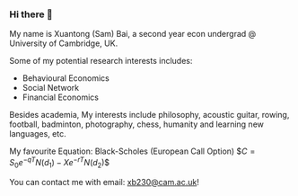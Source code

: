 ### Hi there 👋

My name is Xuantong (Sam) Bai, a second year econ undergrad @ University of Cambridge, UK.

Some of my potential research interests includes:
- Behavioural Economics
- Social Network
- Financial Economics

Besides academia, My interests include philosophy, acoustic guitar, rowing, football, badminton, photography, chess, humanity and learning new languages, etc.

My favourite Equation: Black-Scholes (European Call Option)
$$C = S_0 e^{-qT} N(d_1) - X e^{-rT} N(d_2)\$$

You can contact me with email: [xb230@cam.ac.uk](mailto:xb230@cam.ac.uk)!
